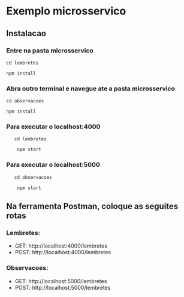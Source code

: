 # Exemplo microsservico

## Instalacao

### Entre na pasta microsservico

```
cd lembretes
```

```
npm install
```

### Abra outro terminal e navegue ate a pasta microsservico

```
cd observacoes
```
```
npm install
```

### Para executar o localhost:4000

```
   cd lembretes 
```
```
    npm start
```

### Para executar o localhost:5000

```
   cd observacoes
```
```
    npm start
```

## Na ferramenta Postman, coloque as seguites rotas

### Lembretes:
* GET: http://localhost:4000/lembretes
* POST: http://localhost:4000/lembretes

### Observacoes:
* GET: http://localhost:5000/lembretes
* POST: http://localhost:5000/lembretes